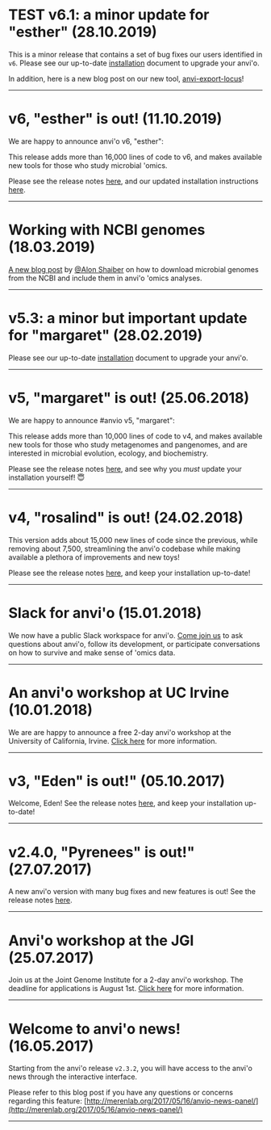 # TEST v6.1: a minor update for "esther" (28.10.2019) #
This is a minor release that contains a set of bug fixes our users identified in `v6`. Please see our up-to-date [installation](http://merenlab.org/2016/06/26/installation-v2/) document to upgrade your anvi'o.

In addition, here is a new blog post on our new tool, [anvi-export-locus](http://merenlab.org/2019/10/17/export-locus/)!
***

# v6, "esther" is out! (11.10.2019) #
We are happy to announce anvi'o v6, "esther":

This release adds more than 16,000 lines of code to v6, and makes available new tools for those who study microbial 'omics.

Please see the release notes [here](https://github.com/merenlab/anvio/releases/tag/v6), and our updated installation instructions [here](http://merenlab.org/install-anvio).
***

# Working with NCBI genomes (18.03.2019) #
[A new blog post](http://merenlab.org/2019/03/14/ncbi-genome-download-magic/) by [@Alon Shaiber](https://twitter.com/alon_shaiber) on how to download microbial genomes from the NCBI and include them in anvi'o 'omics analyses.
***

# v5.3: a minor but important update for "margaret" (28.02.2019) #
Please see our up-to-date [installation](http://merenlab.org/2016/06/26/installation-v2/) document to upgrade your anvi'o.
***

# v5, "margaret" is out! (25.06.2018) #
We are happy to announce #anvio v5, "margaret":

This release adds more than 10,000 lines of code to v4, and makes available new tools for those who study metagenomes and pangenomes, and are interested in microbial evolution, ecology, and biochemistry.

Please see the release notes [here](https://github.com/merenlab/anvio/releases/tag/v5), and see why you _must_ update your installation yourself! 😇
***

# v4, "rosalind" is out! (24.02.2018) #
This version adds about 15,000 new lines of code since the previous, while removing about 7,500, streamlining the anvi'o codebase while making available a plethora of improvements and new toys!

Please see the release notes [here](https://github.com/merenlab/anvio/releases/tag/v4), and keep your installation up-to-date!
***

# Slack for anvi'o (15.01.2018) #
We now have a public Slack workspace for anvi'o. [Come join us](https://slackin-ezbpfhwsmh.now.sh/) to ask questions about anvi'o, follow its development, or participate conversations on how to survive and make sense of 'omics data.
***

# An anvi'o workshop at UC Irvine (10.01.2018) #
We are are happy to announce a free 2-day anvi'o workshop at the University of California, Irvine. [Click here](http://merenlab.org/2017/12/25/anvio-workshop-at-uc-irvine/) for more information.
***

# v3, "Eden" is out!" (05.10.2017) #
Welcome, Eden! See the release notes [here](https://github.com/merenlab/anvio/releases/tag/v3), and keep your installation up-to-date!
***

# v2.4.0, "Pyrenees" is out!" (27.07.2017) #
A new anvi'o version with many bug fixes and new features is out! See the release notes [here](https://github.com/merenlab/anvio/releases/tag/v2.4.0).
***

# Anvi'o workshop at the JGI (25.07.2017) #
Join us at the Joint Genome Institute for a 2-day anvi'o workshop. The deadline for applications is August 1st. [Click here](http://merenlab.org/2017/05/17/anvio-workshop-at-jgi/) for more information.
***

# Welcome to anvi'o news! (16.05.2017) #
Starting from the anvi'o release `v2.3.2`, you will have access to the anvi'o news through the interactive interface.

Please refer to this blog post if you have any questions or concerns regarding this feature: [http://merenlab.org/2017/05/16/anvio-news-panel/](http://merenlab.org/2017/05/16/anvio-news-panel/)
***
